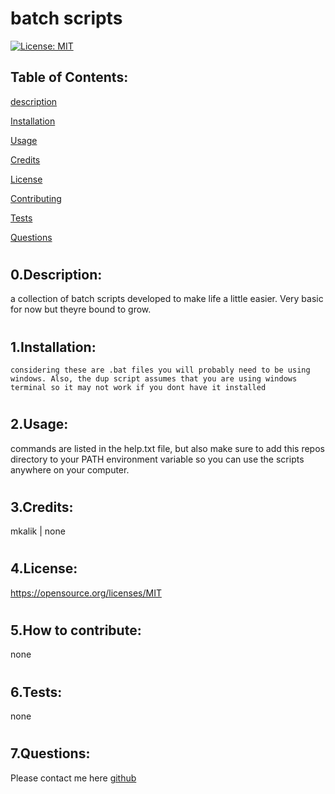 # batch scripts


[![License: MIT](https://img.shields.io/badge/License-MIT-yellow.svg)](https://opensource.org/licenses/MIT)
## Table of Contents:
[description](#desc)
    
[Installation](#1)
    
[Usage](#2)
    
[Credits](#3)
    
[License](#4)
    
[Contributing](#5)
    
[Tests](#6)
    
[Questions](#7)
    
# <a name='desc'></a>
## 0.Description:
a collection of batch scripts developed to make life a little easier. Very basic for now but theyre bound to grow.
# <a name='1'></a>
## 1.Installation:
    considering these are .bat files you will probably need to be using windows. Also, the dup script assumes that you are using windows terminal so it may not work if you dont have it installed
# <a name='2'></a>
## 2.Usage:
commands are listed in the help.txt file, but also make sure to add this repos directory to your PATH environment variable so you can use the scripts anywhere on your computer.
# <a name='3'></a>
## 3.Credits:
mkalik | none
# <a name='4'></a>
## 4.License:
https://opensource.org/licenses/MIT
# <a name='5'></a>
## 5.How to contribute:
none
# <a name='6'></a>
## 6.Tests:
none
# <a name='7'></a>
## 7.Questions:
Please contact me here [github](https://github.com/mkalik)
